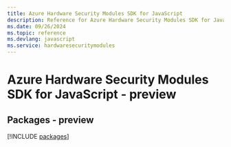 ```yaml
---
title: Azure Hardware Security Modules SDK for JavaScript
description: Reference for Azure Hardware Security Modules SDK for JavaScript
ms.date: 09/26/2024
ms.topic: reference
ms.devlang: javascript
ms.service: hardwaresecuritymodules
---
```

# Azure Hardware Security Modules SDK for JavaScript - preview
## Packages - preview
[!INCLUDE [packages](hardware-security-modules-index.md)]